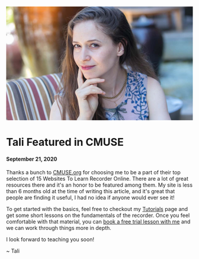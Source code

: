![Tali Rubinstein](/img/blog-img/blog1.jpg "Tali Rubinstein headshot")

# Tali Featured in CMUSE
#### September 21, 2020

Thanks a bunch to [CMUSE.org](https://www.cmuse.org/learn-recorder-lessons-online/) for choosing me to be a part of their top selection of 15 Websites To Learn Recorder Online. There are a lot of great resources there and it's an honor to be featured among them. My site is less than 6 months old at the time of writing this article, and it's great that people are finding it useful, I had no idea if anyone would ever see it!

To get started with the basics, feel free to checkout my [Tutorials](https://www.talirecorderlessons.com/tutorials) page and get some short lessons on the fundamentals of the recorder. Once you feel comfortable with that material, you can [book a free trial lesson with me](https://www.talirecorderlessons.com/book-lesson) and we can work through things more in depth.

I look forward to teaching you soon!

~ Tali